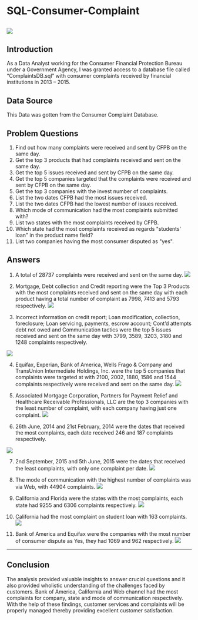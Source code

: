 # SQL-Consumer-Complaint

![](CIMG.JPG)
---

## Introduction
As a Data Analyst working for the Consumer Financial Protection Bureau under a Government Agency, I was granted access to a database file called “ComplaintsDB.sql” with consumer complaints received by financial institutions in 2013 – 2015. 

## Data Source
This Data was gotten from the Consumer Complaint Database. 

## Problem Questions
1. Find out how many complaints were received and sent by CFPB on the same day.
2. Get the top 3 products that had complaints received and sent on the same day.
3. Get the top 5 issues received and sent by CFPB on the same day.
4. Get the top 5 companies targeted that the complaints were received and sent by CFPB 
on the same day.
5. Get the top 3 companies with the invest number of complaints.
6. List the two dates CFPB had the most issues received.
7. List the two dates CFPB had the lowest number of issues received.
8. Which mode of communication had the most complaints submitted with?
9. List two states with the most complaints received by CFPB.
10. Which state had the most complaints received as regards "students’ loan" in the product 
name field?
11. List two companies having the most consumer disputed as "yes".

## Answers
1.	A total of 28737 complaints were received and sent on the same day.
![](Q1.png)


2. Mortgage, Debt collection and Credit reporting were the Top 3 Products with the most complaints received and sent on the same day with each product having a total number of complaint as 7998, 7413 and 5793 respectively.
![](Q2.png)


3. Incorrect information on credit report; Loan modification, collection, foreclosure; Loan servicing, payments, escrow account; Cont’d attempts debt not owed and Communication tactics were the top 5 issues received and sent on the same day with 3799, 3589, 3203, 3180 and 1248 complaints respectively.

![](Q3.png)


4.	Equifax, Experian, Bank of America, Wells Frago & Company and TransUnion Intermediate Holdings, Inc. were the top 5 companies that complaints were targeted at with 2100, 2002, 1880, 1586 and 1544 complaints respectively were received and sent on the same day.
![](Q4.png)


5.	Associated Mortgage Corporation, Partners for Payment Relief and Healthcare Receivable Professionals, LLC are the top 3 companies with the least number of complaint, with each company having just one complaint.
![](Q5.png)


6. 26th June, 2014 and 21st February, 2014 were the dates that received the most complaints, each date received 246 and 187 complaints respectively.

![](Q6.png)


7.	2nd September, 2015 and 5th June, 2015 were the dates that received the least complaints, with only one complaint per date.
![](Q7.png)


8.	The mode of communication with the highest number of complaints was via Web, with 44904 complaints. 
![](Q8.png)


9.	California and Florida were the states with the most complaints, each state had 9255 and 6306 complaints respectively.
![](Q9.png)


10.	California had the most complaint on student loan with 163 complaints.
![](Q10.png)


11.	Bank of America and Equifax were the companies with the most number of consumer dispute as Yes, they had 1069 and 962 respectively.
![](Q11.png)
---
## Conclusion
The analysis provided valuable insights to answer crucial questions and it also provided wholistic understanding of the challenges faced by customers. Bank of America, California and Web channel had the most complaints for company, state and mode of communication respectively. With the help of these findings, customer services and complaints will be properly managed thereby providing excellent customer satisfaction.






